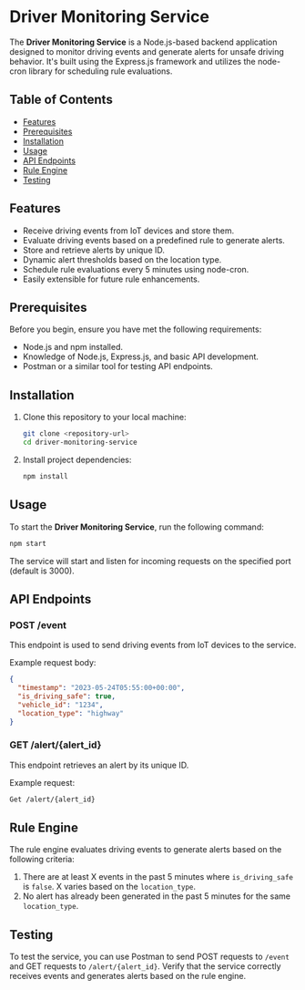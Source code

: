 # Driver Monitoring Service

The **Driver Monitoring Service** is a Node.js-based backend application designed to monitor driving events and generate alerts for unsafe driving behavior. It's built using the Express.js framework and utilizes the node-cron library for scheduling rule evaluations.

## Table of Contents

- [Features](#features)
- [Prerequisites](#prerequisites)
- [Installation](#installation)
- [Usage](#usage)
- [API Endpoints](#api-endpoints)
- [Rule Engine](#rule-engine)
- [Testing](#testing)

## Features

- Receive driving events from IoT devices and store them.
- Evaluate driving events based on a predefined rule to generate alerts.
- Store and retrieve alerts by unique ID.
- Dynamic alert thresholds based on the location type.
- Schedule rule evaluations every 5 minutes using node-cron.
- Easily extensible for future rule enhancements.

## Prerequisites

Before you begin, ensure you have met the following requirements:

- Node.js and npm installed.
- Knowledge of Node.js, Express.js, and basic API development.
- Postman or a similar tool for testing API endpoints.

## Installation

1. Clone this repository to your local machine:

   ```bash
   git clone <repository-url>
   cd driver-monitoring-service
   ```
2. Install project dependencies:
   ```bash
   npm install
   ```
## Usage

To start the **Driver Monitoring Service**, run the following command:

```bash
npm start
```

The service will start and listen for incoming requests on the specified port (default is 3000).

## API Endpoints

### POST /event

This endpoint is used to send driving events from IoT devices to the service.

Example request body:

```json
{
  "timestamp": "2023-05-24T05:55:00+00:00",
  "is_driving_safe": true,
  "vehicle_id": "1234",
  "location_type": "highway"
}
```
### GET /alert/{alert_id}

This endpoint retrieves an alert by its unique ID.

Example request:

```bash
Get /alert/{alert_id}
```
## Rule Engine

The rule engine evaluates driving events to generate alerts based on the following criteria:

1. There are at least X events in the past 5 minutes where `is_driving_safe` is `false`. X varies based on the `location_type`.
2. No alert has already been generated in the past 5 minutes for the same `location_type`.

## Testing

To test the service, you can use Postman to send POST requests to `/event` and GET requests to `/alert/{alert_id}`. Verify that the service correctly receives events and generates alerts based on the rule engine.
